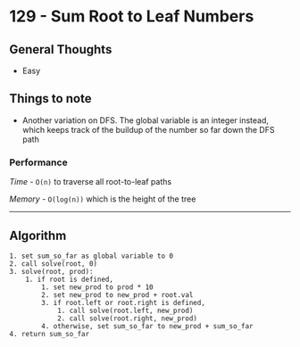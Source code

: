 # 129 - Sum Root to Leaf Numbers

## General Thoughts
- Easy

## Things to note
- Another variation on DFS. The global variable is an integer instead, which keeps track of the buildup of the number so far down the DFS path

### Performance

*Time* - `O(n)` to traverse all root-to-leaf paths

*Memory* - `O(log(n))` which is the height of the tree 

---

## Algorithm
```
1. set sum_so_far as global variable to 0
2. call solve(root, 0)
3. solve(root, prod):
    1. if root is defined,
        1. set new_prod to prod * 10
        2. set new_prod to new_prod + root.val
        3. if root.left or root.right is defined,
            1. call solve(root.left, new_prod)
            2. call solve(root.right, new_prod)
        4. otherwise, set sum_so_far to new_prod + sum_so_far
4. return sum_so_far
```